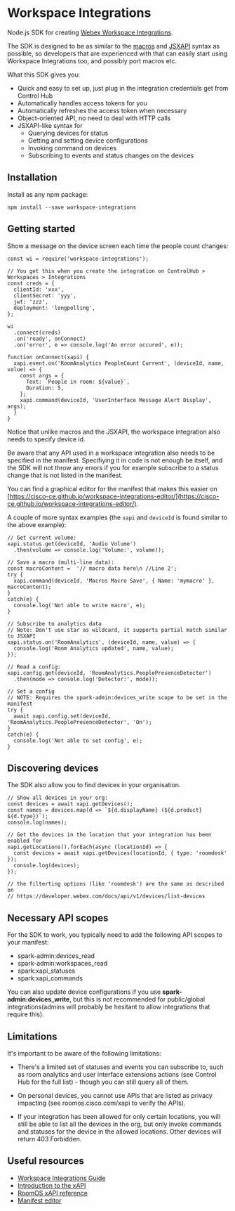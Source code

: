 # Workspace Integrations

Node.js SDK for creating [Webex Workspace Integrations](https://developer.webex.com/docs/api/guides/workspace-integrations-guide).

The SDK is designed to be as similar to the [macros](https://roomos.cisco.com/doc/TechDocs/MacroTutorial) and [JSXAPI](https://github.com/cisco-ce/jsxapi) syntax as possible, so developers that are experienced with that can easily start using Workspace Integrations too, and possibly port macros etc.

What this SDK gives you:

* Quick and easy to set up, just plug in the integration credentials get from Control Hub
* Automatically handles access tokens for you
* Automatically refreshes the access token when necessary
* Object-oriented API, no need to deal with HTTP calls
* JSXAPI-like syntax for
  * Querying devices for status
  * Getting and setting device configurations
  * Invoking command on devices
  * Subscribing to events and status changes on the devices

## Installation

Install as any npm package:

```
npm install --save workspace-integrations
```

## Getting started

Show a message on the device screen each time the people count changes:

```
const wi = require('workspace-integrations');

// You get this when you create the integration on ControlHub > Workspaces > Integrations
const creds = {
  clientId: 'xxx',
  clientSecret: 'yyy',
  jwt: 'zzz',
  deployment: 'longpolling',
};

wi
  .connect(creds)
  .on('ready', onConnect)
  .on('error', e => console.log('An error occured', e));

function onConnect(xapi) {
  xapi.event.on('RoomAnalytics PeopleCount Current', (deviceId, name, value) => {
    const args = {
      Text: `People in room: ${value}`,
      Duration: 5,
    };
    xapi.command(deviceId, 'UserInterface Message Alert Display', args);
  }
}
```

Notice that unlike macros and the JSXAPI, the workspace integration also needs to specify device id.

Be aware that any API used in a workspace integration also needs to be specified in the manifest. Specifiying it in code is not enough be itself, and the SDK will not throw any errors if you for example subscribe to a status change that is not listed in the manifest.

You can find a graphical editor for the manifest that makes this easier on [https://cisco-ce.github.io/workspace-integrations-editor/](https://cisco-ce.github.io/workspace-integrations-editor/).

A couple of more syntax examples (the `xapi` and `deviceId` is found similar to the above example):

```
// Get current volume:
xapi.status.get(deviceId, 'Audio Volume')
  .then(volume => console.log('Volume:', volume));

// Save a macro (multi-line data):
const macroContent =  '// macro data here\n //Line 2';
try {
  xapi.command(deviceId, 'Macros Macro Save', { Name: 'mymacro' }, macroContent);
}
catch(e) {
  console.log('Not able to write macro', e);
}

// Subscribe to analytics data
// Note: Don't use star as wildcard, it supports partial match similar to JSXAPI
xapi.status.on('RoomAnalytics', (deviceId, name, value) => {
  console.log('Room Analytics updated', name, value);
});

// Read a config:
xapi.config.get(deviceId, 'RoomAnalytics.PeoplePresenceDetector')
  .then(mode => console.log('Detector:', mode));

// Set a config
// NOTE: Requires the spark-admin:devices_write scope to be set in the manifest
try {
  await xapi.config.set(deviceId, 'RoomAnalytics.PeoplePresenceDetector', 'On');
}
catch(e) {
  console.log('Not able to set config', e);
}
```

## Discovering devices

The SDK also allow you to find devices in your organisation.

```
// Show all devices in your org:
const devices = await xapi.getDevices();
const names = devices.map(d => `${d.displayName} (${d.product} ${d.type})`);
console.log(names);

// Get the devices in the location that your integration has been enabled for
xapi.getLocations().forEach(async (locationId) => {
  const devices = await xapi.getDevices(locationId, { type: 'roomdesk' });
  console.log(devices);
});

// the filterting options (like 'roomdesk') are the same as described on
// https://developer.webex.com/docs/api/v1/devices/list-devices
```

## Necessary API scopes

For the SDK to work, you typically need to add the following API scopes to your manifest:

* spark-admin:devices_read
* spark-admin:workspaces_read
* spark:xapi_statuses
* spark:xapi_commands

You can also update device configurations if you use **spark-admin:devices_write**, but this is not recommended for public/global integrations(admins will probably be hesitant to allow integrations that require this).

## Limitations

It's important to be aware of the following limitations:

* There's a limited set of statuses and events you can subscribe to, such as room analytics and user interface extensions actions (see Control Hub for the full list) - though you can still query all of them.

* On personal devices, you cannot use APIs that are listed as privacy impacting (see roomos.cisco.com/xapi to verify the APIs).

* If your integration has been allowed for only certain locations, you will still be able to list all the devices in the org, but only invoke commands and statuses for the device in the allowed locations. Other devices will return 403 Forbidden.

## Useful resources

* [Workspace Integrations Guide](https://developer.webex.com/docs/api/guides/workspace-integrations-guide)
* [Introduction to the xAPI](https://roomos.cisco.com/doc/TechDocs/xAPI)
* [RoomOS xAPI reference](https://roomos.cisco.com/xapi)
* [Manifest editor](https://cisco-ce.github.io/workspace-integrations-editor/)

